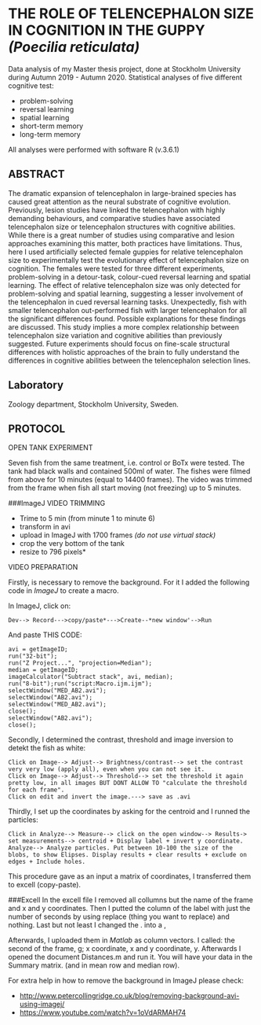 # THE ROLE OF TELENCEPHALON SIZE IN COGNITION IN THE GUPPY _(Poecilia reticulata)_

Data analysis of my Master thesis project, done at Stockholm University  during Autumn 2019 - Autumn 2020.
Statistical analyses of five different cognitive test:
 - problem-solving
 - reversal learning
 - spatial learning
 - short-term memory
 - long-term memory

All analyses were performed with software R (v.3.6.1)

## ABSTRACT

The dramatic expansion of telencephalon in large-brained species has caused great attention as the neural substrate of cognitive evolution. Previously, lesion studies have linked the telencephalon with highly demanding behaviours, and comparative studies have associated telencephalon size or telencephalon structures with cognitive abilities. While there is a great number of studies using comparative and lesion approaches examining this matter, both practices have limitations. Thus, here I used artificially selected female guppies for relative telencephalon size to experimentally test the evolutionary effect of telencephalon size on cognition. The females were tested for three different experiments, problem-solving in a detour-task, colour-cued reversal learning and spatial learning. The effect of relative telencephalon size was only detected for problem-solving and spatial learning, suggesting a lesser involvement of the telencephalon in cued reversal learning tasks. Unexpectedly, fish with smaller telencephalon out-performed fish with larger telencephalon for all the significant differences found. Possible explanations for these findings are discussed. This study implies a more complex relationship between telencephalon size variation and cognitive abilities than previously suggested. Future experiments should focus on fine-scale structural differences with holistic approaches of the brain to fully understand the differences in cognitive abilities between the telencephalon selection lines.

## Laboratory
Zoology department, Stockholm University, Sweden.

## PROTOCOL

OPEN TANK EXPERIMENT

Seven fish from the same treatment, i.e. control or BoTx were tested. The tank had black walls and contained 500ml of water. 
The fishes were filmed from above for 10 minutes (equal to 14400 frames). The video was trimmed from the frame when 
fish all start moving (not freezing) up to 5 minutes.

###ImageJ
VIDEO TRIMMING

 - Trime to 5 min (from minute 1 to minute 6) 
 - transform in avi
 - upload in ImageJ with 1700 frames _(do not use virtual stack)_
 - crop the very bottom of the tank
 - resize to 796 pixels*

VIDEO PREPARATION

Firstly, is necessary to remove the background. For it I added the following code in _ImageJ_  to create a macro.

In ImageJ, click on:

``` {r setup, include=T}
Dev--> Record--->copy/paste*--->Create--*new window'-->Run
```
And paste THIS CODE:
``` {r setup, include=T}
avi = getImageID;
run("32-bit");
run("Z Project...", "projection=Median"); 
median = getImageID;
imageCalculator("Subtract stack", avi, median);
run("8-bit");run("script:Macro.ijm.ijm");
selectWindow("MED_AB2.avi");
selectWindow("AB2.avi");
selectWindow("MED_AB2.avi");
close();
selectWindow("AB2.avi");
close();
```
Secondly, I determined the contrast, threshold and image inversion to detekt the fish as white:
``` {r setup, include=T}
Click on Image--> Adjust--> Brightness/contrast--> set the contrast very very low (apply all), even when you can not see it.
Click on Image--> Adjust--> Threshold--> set the threshold it again pretty low, in all images BUT DONT ALLOW TO "calculate the threshold for each frame".
Click on edit and invert the image.---> save as .avi
```
Thirdly, I set up the coordinates by asking for the centroid and I runned the particles:
``` {r setup, include=T}
Click in Analyze--> Measure--> click on the open window--> Results-> set measurements--> centroid + Display label + invert y coordinate. 
Analyze--> Analyze particles. Put between 10-100 the size of the blobs, to show Elipses. Display results + clear results + exclude on edges + Include holes.
```
This procedure gave as an input a matrix of coordinates, I transferred them to excell (copy-paste). 

###Excell
In the excell file I removed all collumns but the name of the frame and x and y coordinates. 
Then I putted the column of the label with just the number of seconds by using replace (thing you want to replace) and nothing. 
Last but not least I changed the . into a ,

Afterwards, I uploaded them in _Matlab_ as column vectors. 
I called: the second of the frame, g; x coordinate, x and y coordinate, y. 
Afterwards I opened the document Distances.m and run it. 
You will have your data in the Summary matrix. (and in mean row and median row).


For extra help in how to remove the background in ImageJ please check:
 - http://www.petercollingridge.co.uk/blog/removing-background-avi-using-imagej/
 - https://www.youtube.com/watch?v=1oVdARMAH74
